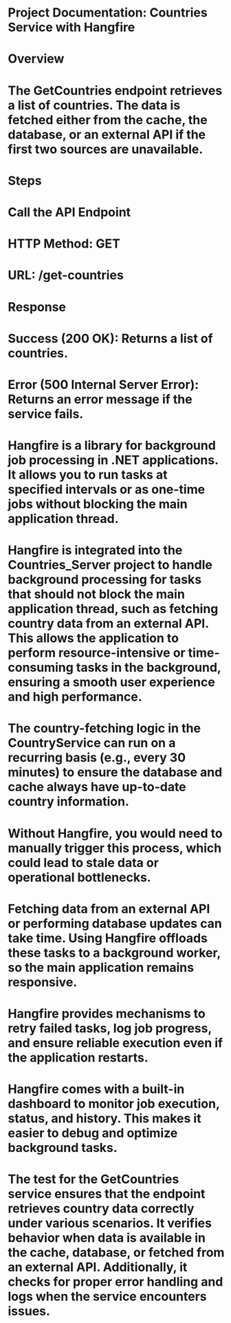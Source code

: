  #   Project Documentation: Countries Service with Hangfire


#    Overview
#    The GetCountries endpoint retrieves a list of countries. The data is fetched either from the cache, the database, or an external API if the first two sources are unavailable.

 #   Steps
 #   Call the API Endpoint

 #   HTTP Method: GET
 #   URL: /get-countries
 #   Response

 #   Success (200 OK): Returns a list of countries.
 #   Error (500 Internal Server Error): Returns an error message if the service fails.
#    Hangfire is a library for background job processing in .NET applications. It allows you to run tasks at specified intervals or as one-time jobs without blocking the main application thread.

 
 
 # Hangfire is integrated into the Countries_Server project to handle background processing for tasks that should not block the main application thread, such as fetching country data from an external API. This allows the application to perform resource-intensive or time-consuming tasks in the background, ensuring a smooth user experience and high performance.



# The country-fetching logic in the CountryService can run on a recurring basis (e.g., every 30 minutes) to ensure the database and cache always have up-to-date country information.
# Without Hangfire, you would need to manually trigger this process, which could lead to stale data or operational bottlenecks.

# Fetching data from an external API or performing database updates can take time. Using Hangfire offloads these tasks to a background worker, so the main application remains responsive.

# Hangfire provides mechanisms to retry failed tasks, log job progress, and ensure reliable execution even if the application restarts.


# Hangfire comes with a built-in dashboard to monitor job execution, status, and history. This makes it easier to debug and optimize background tasks.
# The test for the GetCountries service ensures that the endpoint retrieves country data correctly under various scenarios. It verifies behavior when data is available in the cache, database, or fetched from an external API. Additionally, it checks for proper error handling and logs when the service encounters issues.

